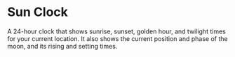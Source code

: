 # Sun Clock

A 24-hour clock that shows sunrise, sunset, golden hour, and twilight times for your
current location. It also shows the current position and phase of the moon, and its
rising and setting times.
